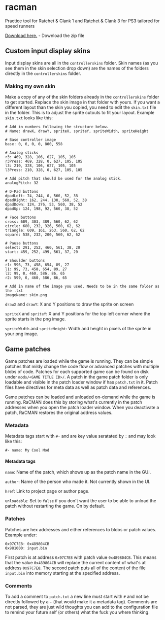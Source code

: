 # racman
Practice tool for Ratchet & Clank 1 and Ratchet & Clank 3 for PS3 tailored for speed runners

[Download here.](https://github.com/MichaelRelaxen/racman/releases/tag/RaCMAN.v1.3.1.0) - Download the zip file

## Custom input display skins
Input display skins are all in the `controllerskins` folder. Skin names (as you see them in the skin selection drop down) are the names of the folders directly in the `controllerskins` folder.

### Making my own skin
Make a copy of any of the skin folders already in the `controllerskins` folder to get started. Replace the skin image in that folder with yours. If you want a different layout than the skin you
copied, you need to edit the `skin.txt` file in the folder. This is to adjust the sprite cutouts to fit your layout. Example `skin.txt` looks like this: 
```
# Add in numbers following the structure below.
# Name: drawX, drawY, spriteX, spriteY, spriteWidth, spriteHeight

# Base controller image
base: 0, 0, 0, 0, 800, 558

# Analog sticks
r3: 469, 328, 106, 627, 105, 105
r3Press: 469, 328, 0, 627, 105, 105
l3: 210, 328, 106, 627, 105, 105
l3Press: 210, 328, 0, 627, 105, 105

# Add pitch that should be used for the analog stick.
analogPitch: 32

# D-Pad buttons
dpadLeft: 74, 244, 0, 560, 52, 38
dpadRight: 162, 244, 130, 560, 52, 38
dpadDown: 124, 276, 53, 560, 38, 52
dpadUp: 124, 198, 92, 560, 38, 52

# Face buttons
cross: 609, 303, 389, 560, 62, 62
circle: 680, 232, 326, 560, 62, 62
triangle: 609, 161, 263, 560, 62, 62
square: 538, 232, 200, 560, 62, 62

# Pause buttons
select: 291, 252, 460, 561, 38, 20
start: 459, 252, 499, 561, 37, 20

# Shoulder buttons
r1: 596, 73, 458, 654, 89, 27
l1: 99, 73, 458, 654, 89, 27
l2: 99, 0, 460, 586, 86, 65
r2: 599, 0, 460, 586, 86, 65

# Add in name of the image you used. Needs to be in the same folder as the .txt
imageName: skin.png
```
`drawX` and `drawY`: X and Y positions to draw the sprite on screen

`spriteX` and `spriteY`: X and Y positions for the top left corner where the sprite starts in the png image. 

`spriteWidth` and `spriteHeight`: Width and height in pixels of the sprite in your png image.


## Game patches
Game patches are loaded while the game is running. They can be simple patches that mildy change the code flow or advanced patches with multiple blobs of code.
Patches for each supported game can be found on disk under `mods/<GAME TITLE ID>/`. A patch in the game patch folder is only loadable and visible in the patch loader
window if has `patch.txt` in it. Patch files have directives for meta data as well as patch data and references. 

Game patches can be loaded and unloaded on-demand while the game is running. RaCMAN does this by storing what's currently in the patch addresses when you open the
patch loader window. When you deactivate a patch, RaCMAN restores the original address values. 

### Metadata
Metadata tags start with `#-` and are key value seratated by `:` and may look like this:

```
#- name: My Cool Mod
```

#### Metadata tags

`name`: Name of the patch, which shows up as the patch name in the GUI.

`author`: Name of the person who made it. Not currently shown in the UI.

`href`: Link to project page or author page.

`unloadable`: Set to `false` if you don't want the user to be able to unload the patch without restarting the game. On by default.

### Patches
Patches are hex addresses and either references to blobs or patch values. Example under: 
```
0x97C7E8: 0x489804CB
0x981000: input.bin
```
First patch is at address `0x97C7E8` with patch value `0x489804CB`. This means that the value `0x489804CB` will replace the current content of what's at address `0x97C7E8`.
The second patch puts all of the content of the file `input.bin` into memory starting at the specified address. 

### Comments
To add a comment to `patch.txt` a new line must start with `#` and not be directly followed by a `-` (that would make it a metadata tag). Comments are not parsed, they are
just wild thoughts you can add to the configuration file to remind your future self (or others) what the fuck you where thinking. 
